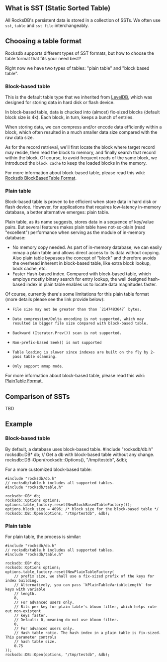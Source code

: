 ## What is SST (Static Sorted Table)
All RocksDB's persistent data is stored in a collection of SSTs. We often use `sst`, `table` and `sst file` interchangeably. 

## Choosing a table format

Rocksdb supports different types of SST formats, but how to choose the table format that fits your need best?

Right now we have two types of tables: "plain table" and "block based table".

### Block-based table ###

This is the default table type that we inherited from [LevelDB](http://leveldb.googlecode.com/svn/trunk/doc/index.html), which was designed for storing data in hard disk or flash device.

In block-based table, data is chucked into (almost) fix-sized blocks (default block size is 4k). Each block, in turn, keeps a bunch of entries.

When storing data, we can compress and/or encode data efficiently within a block, which often resulted in a much smaller data size compared with the raw data size.

As for the record retrieval, we'll first locate the block where target record may reside, then read the block to memory, and finally search that record within the block. Of course, to avoid frequent reads of the same block, we introduced the `block cache` to keep the loaded blocks in the memory.

For more information about block-based table, please read this wiki: [Rocksdb BlockBasedTable Format](https://github.com/facebook/rocksdb/wiki/Rocksdb-BlockBasedTable-Format).

### Plain table ###

Block-based table is proven to be efficient when store data in hard disk or flash device. However, for applications that requires low-latency in-memory database, a better alternative emerges: plain table.

Plain table, as its name suggests, stores data in a sequence of key/value pairs. But several features makes plain table have not-so-plain (read "excellent") performance when serving as the module of in-memory database:

* No memory copy needed. As part of in-memory database, we can easily mmap a plain table and allows direct access to its data without copying. Also plain table bypasses the concept of "block" and therefore avoids the overhead inherent in block-based table, like extra block lookup, bock cache, etc.
* Faster Hash-based index. Compared with block-based table, which employs mostly binary search for entry lookup, the well designed hash-based index in plain table enables us to locate data magnitudes faster.

Of course, currently there's some limitations for this plain table format (more details please see the link provide below):

*     File size may not be greater than than `2147483647` bytes.
*     Data compression/Delta encoding is not supported, which may resulted in bigger file size compared with block-based table.
*     Backward (Iterator.Prev()) scan is not supported.
*     Non-prefix-based Seek() is not supported
*     Table loading is slower since indexes are built on the fly by 2-pass table scanning.
*     Only support mmap mode.

For more information about block-based table, please read this wiki: [PlainTable Format](https://github.com/facebook/rocksdb/wiki/PlainTable-Format).

## Comparison of SSTs

TBD

## Example

### Block-based table
By default, a database uses block-based table.
    #include "rocksdb/db.h"
    rocksdb::DB* db;
    // Get a db with block-based table without any change.
    rocksdb::DB::Open(rocksdb::Options(), "/tmp/testdb", &db);

For a more customized block-based table:

    #include "rocksdb/db.h"
    // rocksdb/table.h includes all supported tables.
    #include "rocksdb/table.h"

    rocksdb::DB* db;
    rocksdb::Options options;
    options.table_factory.reset(NewBlockBasedTableFactory());
    options.block_size = 4096; /* block size for the block-based table */
    rocksdb::DB::Open(options, "/tmp/testdb", &db);

### Plain table
For plain table, the process is similar:

    #include "rocksdb/db.h"
    // rocksdb/table.h includes all supported tables.
    #include "rocksdb/table.h"

    rocksdb::DB* db;
    rocksdb::Options options;      
    options.table_factory.reset(NewPlainTableFactory(
        // prefix size, we shall use a fix-sized prefix of the keys for index building.
        // Alternatively, you can pass `kPlainTableVariableLength` for keys with variable
        // length.
        8,
        // For advanced users only. 
        // Bits per key for plain table's bloom filter, which helps rule out non-existent
        // keys faster.
        // Default: 0, meaning do not use bloom filter.
        0,
        // For advanced users only.
        // Hash table ratio. The hash index in a plain table is fix-sized. This parameter controls
        // hash table size.
        0.75
    ));
    rocksdb::DB::Open(options, "/tmp/testdb", &db);   
